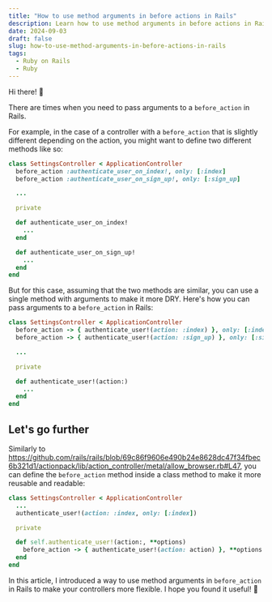 ```yaml
---
title: "How to use method arguments in before actions in Rails"
description: Learn how to use method arguments in before actions in Rails to make your controllers more flexible
date: 2024-09-03
draft: false
slug: how-to-use-method-arguments-in-before-actions-in-rails
tags:
  - Ruby on Rails
  - Ruby
---
```


Hi there! 👋

There are times when you need to pass arguments to a `before_action` in Rails.

For example, in the case of a controller with a `before_action` that is slightly different depending on the action, you might want to define two different methods like so:

```ruby
class SettingsController < ApplicationController
  before_action :authenticate_user_on_index!, only: [:index]
  before_action :authenticate_user_on_sign_up!, only: [:sign_up]

  ...

  private

  def authenticate_user_on_index!
    ...
  end

  def authenticate_user_on_sign_up!
    ...
  end
end
```

But for this case, assuming that the two methods are similar, you can use a single method with arguments to make it more DRY. Here's how you can pass arguments to a `before_action` in Rails:

```ruby
class SettingsController < ApplicationController
  before_action -> { authenticate_user!(action: :index) }, only: [:index]
  before_action -> { authenticate_user!(action: :sign_up) }, only: [:sign_up]

  ...

  private

  def authenticate_user!(action:)
    ...
  end
end
```

## Let's go further

Similarly to https://github.com/rails/rails/blob/69c86f9606e490b24e8628dc47f34fbec6b321d1/actionpack/lib/action_controller/metal/allow_browser.rb#L47, you can define the `before_action` method inside a class method to make it more reusable and readable:

```ruby
class SettingsController < ApplicationController
  ...
  authenticate_user!(action: :index, only: [:index])

  private

  def self.authenticate_user!(action:, **options)
    before_action -> { authenticate_user!(action: action) }, **options
  end
end
```

In this article, I introduced a way to use method arguments in `before_action` in Rails to make your controllers more flexible. I hope you found it useful! 🚀
